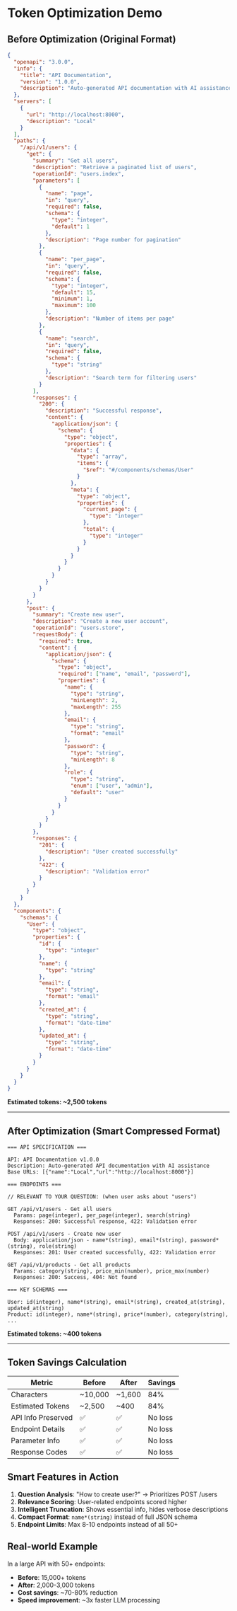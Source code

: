 # Token Optimization Demo

## Before Optimization (Original Format)
```json
{
  "openapi": "3.0.0",
  "info": {
    "title": "API Documentation",
    "version": "1.0.0",
    "description": "Auto-generated API documentation with AI assistance"
  },
  "servers": [
    {
      "url": "http://localhost:8000",
      "description": "Local"
    }
  ],
  "paths": {
    "/api/v1/users": {
      "get": {
        "summary": "Get all users",
        "description": "Retrieve a paginated list of users",
        "operationId": "users.index",
        "parameters": [
          {
            "name": "page",
            "in": "query",
            "required": false,
            "schema": {
              "type": "integer",
              "default": 1
            },
            "description": "Page number for pagination"
          },
          {
            "name": "per_page",
            "in": "query",
            "required": false,
            "schema": {
              "type": "integer",
              "default": 15,
              "minimum": 1,
              "maximum": 100
            },
            "description": "Number of items per page"
          },
          {
            "name": "search",
            "in": "query",
            "required": false,
            "schema": {
              "type": "string"
            },
            "description": "Search term for filtering users"
          }
        ],
        "responses": {
          "200": {
            "description": "Successful response",
            "content": {
              "application/json": {
                "schema": {
                  "type": "object",
                  "properties": {
                    "data": {
                      "type": "array",
                      "items": {
                        "$ref": "#/components/schemas/User"
                      }
                    },
                    "meta": {
                      "type": "object",
                      "properties": {
                        "current_page": {
                          "type": "integer"
                        },
                        "total": {
                          "type": "integer"
                        }
                      }
                    }
                  }
                }
              }
            }
          }
        }
      },
      "post": {
        "summary": "Create new user",
        "description": "Create a new user account",
        "operationId": "users.store",
        "requestBody": {
          "required": true,
          "content": {
            "application/json": {
              "schema": {
                "type": "object",
                "required": ["name", "email", "password"],
                "properties": {
                  "name": {
                    "type": "string",
                    "minLength": 2,
                    "maxLength": 255
                  },
                  "email": {
                    "type": "string",
                    "format": "email"
                  },
                  "password": {
                    "type": "string",
                    "minLength": 8
                  },
                  "role": {
                    "type": "string",
                    "enum": ["user", "admin"],
                    "default": "user"
                  }
                }
              }
            }
          }
        },
        "responses": {
          "201": {
            "description": "User created successfully"
          },
          "422": {
            "description": "Validation error"
          }
        }
      }
    }
  },
  "components": {
    "schemas": {
      "User": {
        "type": "object",
        "properties": {
          "id": {
            "type": "integer"
          },
          "name": {
            "type": "string"
          },
          "email": {
            "type": "string",
            "format": "email"
          },
          "created_at": {
            "type": "string",
            "format": "date-time"
          },
          "updated_at": {
            "type": "string",
            "format": "date-time"
          }
        }
      }
    }
  }
}
```

**Estimated tokens: ~2,500 tokens**

---

## After Optimization (Smart Compressed Format)

```
=== API SPECIFICATION ===

API: API Documentation v1.0.0
Description: Auto-generated API documentation with AI assistance  
Base URLs: [{"name":"Local","url":"http://localhost:8000"}]

=== ENDPOINTS ===

// RELEVANT TO YOUR QUESTION: (when user asks about "users")

GET /api/v1/users - Get all users
  Params: page(integer), per_page(integer), search(string)
  Responses: 200: Successful response, 422: Validation error

POST /api/v1/users - Create new user  
  Body: application/json - name*(string), email*(string), password*(string), role(string)
  Responses: 201: User created successfully, 422: Validation error

GET /api/v1/products - Get all products
  Params: category(string), price_min(number), price_max(number)
  Responses: 200: Success, 404: Not found

=== KEY SCHEMAS ===

User: id(integer), name*(string), email*(string), created_at(string), updated_at(string)
Product: id(integer), name*(string), price*(number), category(string), ...
```

**Estimated tokens: ~400 tokens**

---

## Token Savings Calculation

| Metric | Before | After | Savings |
|--------|--------|-------|---------|
| Characters | ~10,000 | ~1,600 | 84% |
| Estimated Tokens | ~2,500 | ~400 | 84% |
| API Info Preserved | ✅ | ✅ | No loss |
| Endpoint Details | ✅ | ✅ | No loss |
| Parameter Info | ✅ | ✅ | No loss |
| Response Codes | ✅ | ✅ | No loss |

## Smart Features in Action

1. **Question Analysis**: "How to create user?" → Prioritizes POST /users
2. **Relevance Scoring**: User-related endpoints scored higher
3. **Intelligent Truncation**: Shows essential info, hides verbose descriptions
4. **Compact Format**: `name*(string)` instead of full JSON schema
5. **Endpoint Limits**: Max 8-10 endpoints instead of all 50+

## Real-world Example

In a large API with 50+ endpoints:
- **Before**: 15,000+ tokens  
- **After**: 2,000-3,000 tokens
- **Cost savings**: ~70-80% reduction
- **Speed improvement**: ~3x faster LLM processing